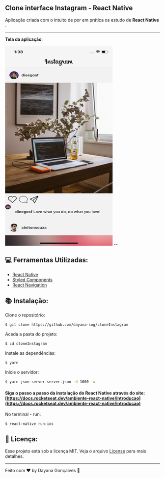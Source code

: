 ## Clone interface Instagram - React Native

Aplicação criada com o intuito de por em prática os estudo de **React Native** . 

---
**Tela da aplicação**:

 <img width="350" height="650" src="https://raw.githubusercontent.com/dayana-sog/cloneInstagram/master/src/assets/Simulator%20Screen%20Shot%20-%20iPhone%20X%20-%202020-03-15%20at%2013.38.09.png">
 --

## :computer: Ferramentas Utilizadas:

- [React Native](https://reactnative.dev/?utm_source=jobhired.io)
- [Styled Components](https://styled-components.com/docs/basics)
- [React Navigation](https://reactnavigation.org/docs/getting-started/)
	
## :books: Instalação:

Clone o repositório:
```sh
$ git clone https://github.com/dayana-sog/cloneInstagram
```

Aceda a pasta do projeto:
```sh
$ cd cloneInstagram
```

Instale as dependências:
```sh
$ yarn
```
Inicie o servidor:
```sh
$ yarn json-server server.json -d 1000 -w
```
#### Siga o passo a passo da instalação do React Native através do site: [https://docs.rocketseat.dev/ambiente-react-native/introducao](https://docs.rocketseat.dev/ambiente-react-native/introducao)

No terminal - run:
```sh
$ react-native run-ios
```

## 📝  Licença:

Esse projeto está sob a licença MIT. Veja o arquivo  [License](https://github.com/dayana-sog/cloneInstagram/blob/master/LICENSE.md) para mais detalhes.

----------

Feito com ♥ by Dayana Gonçalves  👋 
